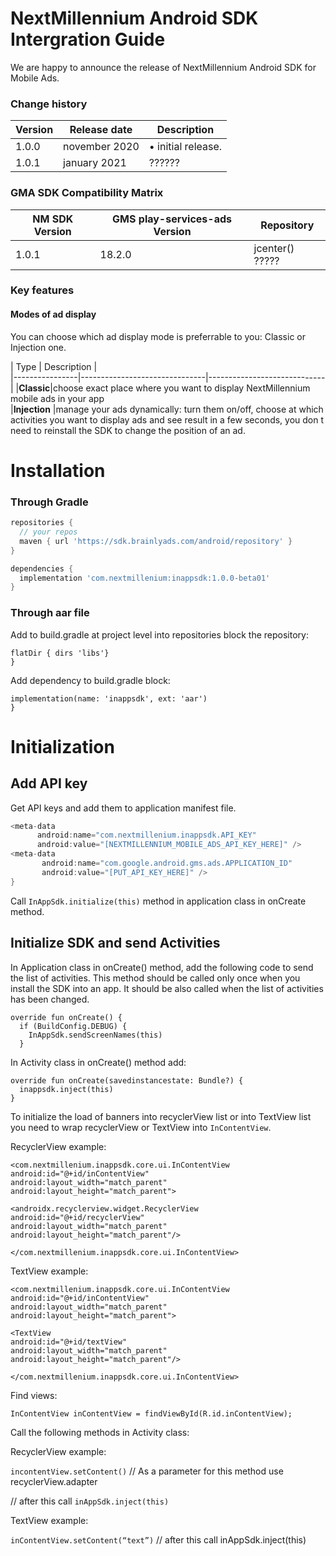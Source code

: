 # NextMillennium Android SDK Intergration Guide
We are happy to announce the release of NextMillennium Android SDK for Mobile Ads. 
 

###  Change history


|        Version        |Release date                          |Description                         |
|----------------|-------------------------------|-----------------------------|
|1.0.0|november 2020          |• initial release.           |
|1.0.1          |january 2021            |??????           |

### GMA SDK Compatibility Matrix

|NM SDK Version |GMS play-services-ads Version                         |Repository                         |
|----------------|-------------------------------|-----------------------------|
|1.0.1 |18.2.0         |jcenter() ?????          |


###  Key features

####  Modes of ad display
 You can choose which ad display mode is preferrable to you: Classic or Injection one.
 
|          Type     |      Description                  |                      
|----------------|-------------------------------|-----------------------------|
|**Classic**|choose exact place where you want to display NextMillennium mobile ads in your app       
|**Injection**       |manage your ads dynamically: turn them on/off, choose at which activities you want to display ads and see result in a few seconds, you don t need to reinstall the SDK to change the position of an ad.   

# Installation

### Through Gradle
```gradle
repositories {
  // your repos
  maven { url 'https://sdk.brainlyads.com/android/repository' }
}
```
```gradle
dependencies {
  implementation 'com.nextmillenium:inappsdk:1.0.0-beta01'
}
```
### Through aar file

Add to build.gradle at project level into repositories block the repository:

```repositories {
flatDir { dirs 'libs'}
}
```

Add dependency to build.gradle block:

```dependencies {
implementation(name: 'inappsdk', ext: 'aar')
}
```


# Initialization
## Add API key

Get API keys and add them to application manifest file.

```gradle
<meta-data
      android:name="com.nextmillenium.inappsdk.API_KEY"
      android:value="[NEXTMILLENNIUM_MOBILE_ADS_API_KEY_HERE]" />
<meta-data
       android:name="com.google.android.gms.ads.APPLICATION_ID"
       android:value="[PUT_API_KEY_HERE]" />
}
```



Call ```InAppSdk.initialize(this)``` method in application class in onCreate method.


## Initialize SDK and send Activities


In Application class in onCreate() method, add the following code to send the list of activities. This method should be called only once when you install the SDK into an app. It should be also called when the list of activities has been changed. 

```
override fun onCreate() {
  if (BuildConfig.DEBUG) {
    InAppSdk.sendScreenNames(this)
  }
```
  
In Activity class in onCreate() method add:

```
override fun onCreate(savedinstancestate: Bundle?) {
  inappsdk.inject(this)
}
```


To initialize the load of banners into recyclerView list or into TextView list you need to wrap recyclerView or TextView into ```InContentView```.

RecyclerView example:

    <com.nextmillenium.inappsdk.core.ui.InContentView
    android:id="@+id/inContentView"
    android:layout_width="match_parent"
    android:layout_height="match_parent">
    
    <androidx.recyclerview.widget.RecyclerView
    android:id="@+id/recyclerView"
    android:layout_width="match_parent"
    android:layout_height="match_parent"/>
    
    </com.nextmillenium.inappsdk.core.ui.InContentView>

TextView example:

    <com.nextmillenium.inappsdk.core.ui.InContentView
    android:id="@+id/inContentView"
    android:layout_width="match_parent"
    android:layout_height="match_parent">

    <TextView
    android:id="@+id/textView"
    android:layout_width="match_parent"
    android:layout_height="match_parent"/>
    
    </com.nextmillenium.inappsdk.core.ui.InContentView>

Find views: 

```InContentView inContentView = findViewById(R.id.inContentView);```

Call the following methods in Activity class:

RecyclerView example:

```incontentView.setContent()``` 
// As a parameter for this method use 
recyclerView.adapter 

// after this call
```inAppSdk.inject(this)```

TextView example: 

``inContentView.setContent(“text”)``
// after this call
inAppSdk.inject(this)




